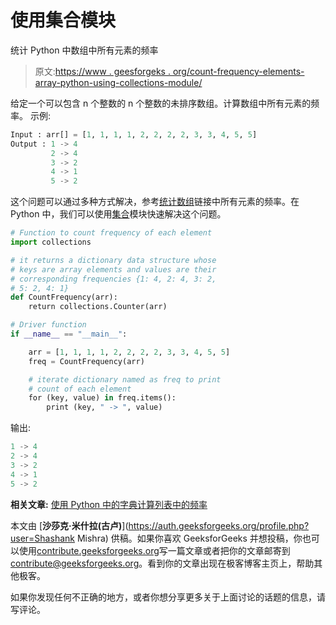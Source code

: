 # 使用集合模块

统计 Python 中数组中所有元素的频率

> 原文:[https://www . geesforgeks . org/count-frequency-elements-array-python-using-collections-module/](https://www.geeksforgeeks.org/count-frequencies-elements-array-python-using-collections-module/)

给定一个可以包含 n 个整数的 n 个整数的未排序数组。计算数组中所有元素的频率。
示例:

```py
Input : arr[] = [1, 1, 1, 1, 2, 2, 2, 2, 3, 3, 4, 5, 5]
Output : 1 -> 4
         2 -> 4
         3 -> 2
         4 -> 1
         5 -> 2

```

这个问题可以通过多种方式解决，参考[统计数组](https://www.geeksforgeeks.org/count-frequencies-elements-array-o1-extra-space-time/)链接中所有元素的频率。在 Python 中，我们可以使用[集合](https://docs.python.org/2/library/collections.html#collections.Counter)模块快速解决这个问题。

```py
# Function to count frequency of each element 
import collections

# it returns a dictionary data structure whose 
# keys are array elements and values are their 
# corresponding frequencies {1: 4, 2: 4, 3: 2, 
# 5: 2, 4: 1}
def CountFrequency(arr):
    return collections.Counter(arr)  

# Driver function
if __name__ == "__main__":

    arr = [1, 1, 1, 1, 2, 2, 2, 2, 3, 3, 4, 5, 5]
    freq = CountFrequency(arr)

    # iterate dictionary named as freq to print
    # count of each element
    for (key, value) in freq.items():
        print (key, " -> ", value)
```

输出:

```py
1 -> 4
2 -> 4
3 -> 2
4 -> 1
5 -> 2

```

**相关文章:**
[使用 Python 中的字典计算列表中的频率](https://www.geeksforgeeks.org/counting-the-frequencies-in-a-list-using-dictionary-in-python/)

本文由 [**沙莎克·米什拉(古卢)**](https://auth.geeksforgeeks.org/profile.php?user=Shashank Mishra) 供稿。如果你喜欢 GeeksforGeeks 并想投稿，你也可以使用[contribute.geeksforgeeks.org](http://www.contribute.geeksforgeeks.org)写一篇文章或者把你的文章邮寄到 contribute@geeksforgeeks.org。看到你的文章出现在极客博客主页上，帮助其他极客。

如果你发现任何不正确的地方，或者你想分享更多关于上面讨论的话题的信息，请写评论。